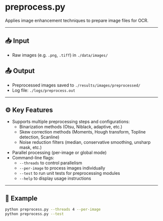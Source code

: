 # preprocess.py

Applies image enhancement techniques to prepare image files for OCR.

---

## 📥 Input
- Raw images (e.g. `.png`, `.tiff`) in `./data/images/`

## 📤 Output
- Preprocessed images saved to `./results/images/preprocessed/`
- Log file: `./logs/preprocess.out`

---

## ⚙️ Key Features
- Supports multiple preprocessing steps and configurations:
  - Binarization methods (Otsu, Niblack, adaptive, etc.)
  - Skew correction methods (Moments, Hough transform, Topline detection, Scanline)
  - Noise reduction filters (median, conservative smoothing, unsharp mask, etc.)
- Parallel processing (per-image or global mode)
- Command-line flags:
  -  `--threads` to control parallelism
  -  `--per-image` to process images individually
  -  `--test` to run unit tests for preprocessing modules
  -  `--help` to display usage instructions

---

## 🧪 Example
```bash
python preprocess.py --threads 4 --per-image
python preprocess.py --test
```